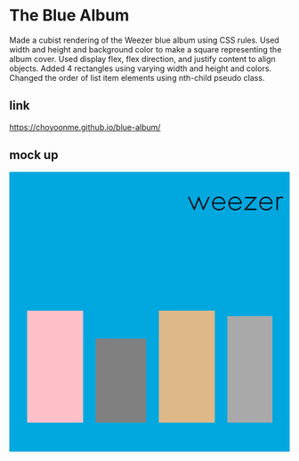 # The Blue Album

Made a cubist rendering of the Weezer blue album using CSS rules.  Used width and height and background color to make a square representing the album cover.
Used display flex, flex direction, and justify content to align objects. Added 4 rectangles using varying width and height and colors. Changed the order of list item elements using nth-child pseudo class.

## link 
https://choyoonme.github.io/blue-album/

## mock up
![screenshot of image](/assets/bluealbum.png)